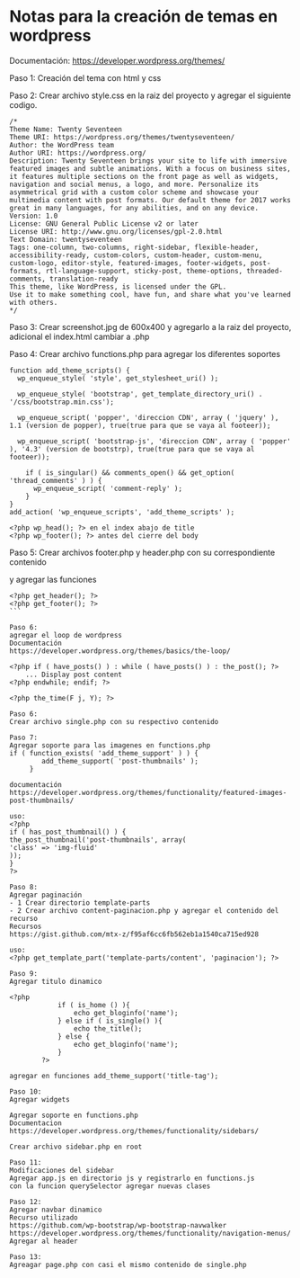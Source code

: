 # Notas para la creación de temas en wordpress

Documentación:
https://developer.wordpress.org/themes/

Paso 1:
Creación del tema con html y css

Paso 2:
Crear archivo style.css en la raiz del proyecto y agregar el siguiente codigo.

```
/*
Theme Name: Twenty Seventeen
Theme URI: https://wordpress.org/themes/twentyseventeen/
Author: the WordPress team
Author URI: https://wordpress.org/
Description: Twenty Seventeen brings your site to life with immersive featured images and subtle animations. With a focus on business sites, it features multiple sections on the front page as well as widgets, navigation and social menus, a logo, and more. Personalize its asymmetrical grid with a custom color scheme and showcase your multimedia content with post formats. Our default theme for 2017 works great in many languages, for any abilities, and on any device.
Version: 1.0
License: GNU General Public License v2 or later
License URI: http://www.gnu.org/licenses/gpl-2.0.html
Text Domain: twentyseventeen
Tags: one-column, two-columns, right-sidebar, flexible-header, accessibility-ready, custom-colors, custom-header, custom-menu, custom-logo, editor-style, featured-images, footer-widgets, post-formats, rtl-language-support, sticky-post, theme-options, threaded-comments, translation-ready
This theme, like WordPress, is licensed under the GPL.
Use it to make something cool, have fun, and share what you've learned with others.
*/
```

Paso 3:
Crear screenshot.jpg de 600x400 y agregarlo a la raiz del proyecto, adicional el index.html cambiar a .php

Paso 4:
Crear archivo functions.php para agregar los diferentes soportes 

```
function add_theme_scripts() {
  wp_enqueue_style( 'style', get_stylesheet_uri() );
 
  wp_enqueue_style( 'bootstrap', get_template_directory_uri() . '/css/bootstrap.min.css');
 
  wp_enqueue_script( 'popper', 'direccion CDN', array ( 'jquery' ), 1.1 (version de popper), true(true para que se vaya al footeer));

  wp_enqueue_script( 'bootstrap-js', 'direccion CDN', array ( 'popper' ), '4.3' (version de bootstrp), true(true para que se vaya al footeer));
 
    if ( is_singular() && comments_open() && get_option( 'thread_comments' ) ) {
      wp_enqueue_script( 'comment-reply' );
    }
}
add_action( 'wp_enqueue_scripts', 'add_theme_scripts' );

<?php wp_head(); ?> en el index abajo de title
<?php wp_footer(); ?> antes del cierre del body
```

Paso 5:
Crear archivos footer.php y header.php con su correspondiente contenido

y agregar las funciones

````
<?php get_header(); ?>
<?php get_footer(); ?> 
```

Paso 6:
agregar el loop de wordpress
Documentación
https://developer.wordpress.org/themes/basics/the-loop/

<?php if ( have_posts() ) : while ( have_posts() ) : the_post(); ?>
    ... Display post content
<?php endwhile; endif; ?>

<?php the_time(F j, Y); ?>

Paso 6:
Crear archivo single.php con su respectivo contenido

Paso 7:
Agregar soporte para las imagenes en functions.php
if ( function_exists( 'add_theme_support' ) ) {
        add_theme_support( 'post-thumbnails' );
     }

documentación
https://developer.wordpress.org/themes/functionality/featured-images-post-thumbnails/

uso:
<?php
if ( has_post_thumbnail() ) {
the_post_thumbnail('post-thumbnails', array(
'class' => 'img-fluid'
));
}
?>

Paso 8:
Agregar paginación
- 1 Crear directorio template-parts
- 2 Crear archivo content-paginacion.php y agregar el contenido del recurso
Recursos
https://gist.github.com/mtx-z/f95af6cc6fb562eb1a1540ca715ed928

uso:
<?php get_template_part('template-parts/content', 'paginacion'); ?>

Paso 9:
Agregar titulo dinamico

<?php 
            if ( is_home () ){
                echo get_bloginfo('name');
            } else if ( is_single() ){
                echo the_title();
            } else {
                echo get_bloginfo('name');
            }
        ?>

agregar en funciones add_theme_support('title-tag');

Paso 10:
Agregar widgets

Agregar soporte en functions.php
Documentacion
https://developer.wordpress.org/themes/functionality/sidebars/

Crear archivo sidebar.php en root

Paso 11: 
Modificaciones del sidebar
Agregar app.js en directorio js y registrarlo en functions.js
con la funcion querySelector agregar nuevas clases

Paso 12:
Agregar navbar dinamico
Recurso utilizado
https://github.com/wp-bootstrap/wp-bootstrap-navwalker
https://developer.wordpress.org/themes/functionality/navigation-menus/
Agregar al header

Paso 13:
Agreagar page.php con casi el mismo contenido de single.php 

